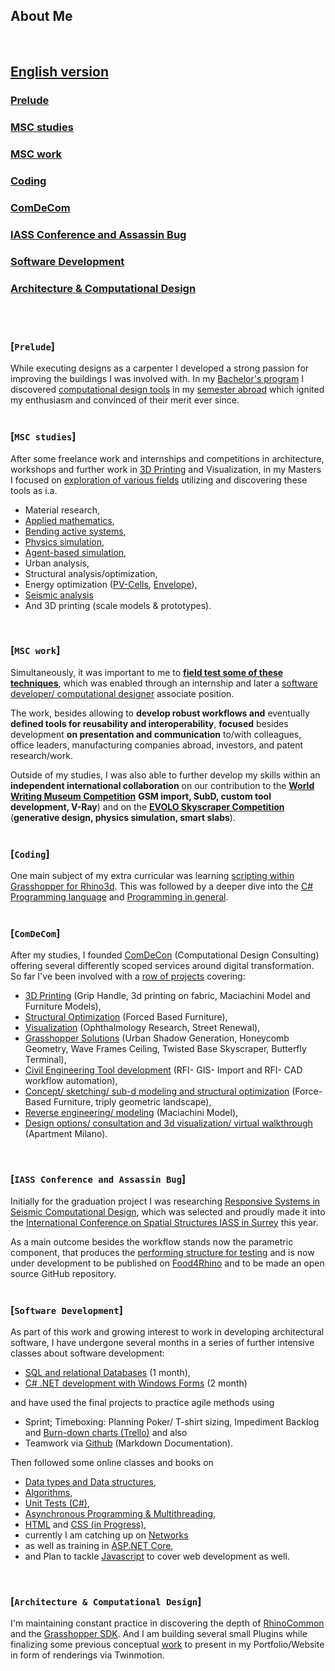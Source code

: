 <head><base href="https://www.w3.org/WAI/https://github.com/timsdesigns/About.git"></head>

## About Me
<br>

## [English version](https://timsdesigns.github.io/)  
### [Prelude](#prelude-1)
### [MSC studies](#msc-studies-1)
### [MSC work](#msc-work-1)
### [Coding](#coding-1)
### [ComDeCom](#comdecom-1)
### [IASS Conference and Assassin Bug](#iass-conference-and-assassin-bug)
### [Software Development](#software-development-1)
### [Architecture & Computational Design](#architecture--computational-design-1)  
<br/>
<br/>

### [`Prelude`]
<p></p>
While executing designs as a carpenter I developed a strong passion for improving the buildings I was involved with.  
In my <a href="https://issuu.com/home/published/portfolio_tim_fischer__en_">Bachelor's program</a> I discovered <a href="https://www.ciee.org/go-abroad/college-study-abroad/programs/germany/berlin/global-architecture-design#academics">computational design tools</a> in my <a href="https://www.archip.eu/">semester abroad</a> which ignited my enthusiasm and convinced of their merit ever since.
<br/>
<br/>

### [`MSC studies`]
<p></p>
After some freelance work and internships and competitions in architecture, workshops and further work in <a href="https://vimeo.com/manage/videos/153258593">3D Printing</a> and Visualization, in my Masters I focused on <a href="https://issuu.com/timfischer45/docs/grasshopper_polimi_p1-17_01">exploration of various fields</a> utilizing and discovering these tools as i.a.
<p></p>
<ul>
  <li> Material research,</li>
  <li> <a href="https://vimeo.com/219884392">Applied mathematics</a>,</li>
  <li> <a href="https://issuu.com/timfischer45/docs/extreme_living_-_functional_unit_-_">Bending active systems</a>,</li>
  <li> <a href="https://vimeo.com/226139359">Physics simulation</a>,</li>
  <li> <a href="https://vimeo.com/247093054">Agent-based simulation</a>, </li>
  <li> Urban analysis,</li>
  <li> Structural analysis/optimization,</li>
  <li> Energy optimization (<a href="https://vimeo.com/manage/videos/257005791">PV-Cells</a>, <a href="https://vimeo.com/manage/videos/257005791">Envelope</a>),</li>
  <li> <a href="https://www.youtube.com/watch?v=Zp45P_SOf4U">Seismic analysis</a></li>
  <li> And 3D printing (scale models & prototypes).</li>
</ul>
<br/>

### [`MSC work`]
<p></p>
Simultaneously, it was important to me to <a href="https://vimeo.com/236308356"><b>field test some of these techniques</b></a>, which was enabled through an internship and later a <a href="http://www.textilearchitecture.polimi.it/#research">software developer/ computational designer</a> associate position.
<p></p>
The work, besides allowing to <b>develop robust workflows and</b> eventually <b>defined tools for reusability and interoperability</b>, <b>focused</b> besides development <b>on presentation and communication</b> to/with colleagues, office leaders, manufacturing companies abroad, investors, and patent research/work.
<p></p>
Outside of my studies, I was also able to further develop my skills within an <b>independent international collaboration</b> on our contribution to the <a href="https://www.comdecon.com/world-writing-museum"><b>World Writing Museum Competition</b></a> <b>GSM import, SubD, custom tool development, V-Ray</b>) and on the <a href="https://www.evolo.us/category/competition/"><b>EVOLO Skyscraper Competition</b></a> (<b>generative design, physics simulation, smart slabs</b>).
<br/>
<br/>

### [`Coding`]
<p></p>
One main subject of my extra curricular was learning <a href="https://vimeo.com/247048808">scripting within Grasshopper for Rhino3d</a>.  
This was followed by a deeper dive into the <a href="https://www.oreilly.com/learning-paths/learning-path-c/9781491987186/">C# Programming language</a> and <a href="https://cs50.harvard.edu/college/2021/fall/weeks/0/">Programming in general</a>.
<br/>
<br/>

### [`ComDeCom`]
<p></p>
After my studies, I founded <a href="https://www.comdecon.com">ComDeCon</a> (Computational Design Consulting) offering several differently scoped services around digital transformation. So far I've been involved with a <a href="https://timsdesigns.wixsite.com/cdconsulting/allprojects">row of projects</a> covering:
<ul>
  <li> <a href="https://www.comdecon.com/productdesign">3D Printing</a> (Grip Handle, 3d printing on fabric, Maciachini Model and Furniture Models),</li>
  <li> <a href="https://www.comdecon.com/furniture">Structural Optimization</a> (Forced Based Furniture),</li>
  <li> <a href="https://www.comdecon.com/graphicdesign">Visualization</a> (Ophthalmology Research, Street Renewal),</li>
  <li> <a href="https://www.comdecon.com/urbandesign">Grasshopper Solutions</a> (Urban Shadow Generation, Honeycomb Geometry, Wave Frames Ceiling, Twisted Base Skyscraper, Butterfly Terminal),</li>
  <li> <a href="https://www.comdecon.com/infrastructuredesign">Civil Engineering Tool development</a> (RFI- GIS- Import and RFI- CAD workflow automation),</li>
  <li> <a href="https://vimeo.com/manage/videos/319545166">Concept/ sketching/ sub-d modeling and structural optimization</a> (Force-Based Furniture, triply geometric landscape),</li>
  <li> <a href="https://www.comdecon.com/allprojects">Reverse engineering/ modeling</a> (Maciachini Model),</li>
  <li> <a href="">Design options/ consultation and 3d visualization/ virtual walkthrough</a> (Apartment Milano).</li>
</ul>
<br/>

### [`IASS Conference and Assassin Bug`]
<p></p>
Initially for the graduation project I was researching <a href="https://www.livestreamevent.uk/iass2021/wp-content/uploads/sites/25/2021/08/975.pdf">Responsive Systems in Seismic Computational Design</a>, which was selected and proudly made it into the <a href="https://iass-structures.org/">International Conference on Spatial Structures IASS in Surrey</a> this year.  
<p></p>
As a main outcome besides the workflow stands now the parametric component, that produces the <a href="https://www.youtube.com/watch?v=Zp45P_SOf4U">performing structure for testing</a> and is now under development to be published on <a href="https://www.food4rhino.com">Food4Rhino</a> and to be made an open source GitHub repository.
<br/>
<br/>

### [`Software Development`]
<p></p>
As part of this work and growing interest to work in developing architectural software, I have undergone several months in a series of further intensive classes about software development:  <ul>
<li> <a href="https://www.alfatraining.de/gefoerderte-weiterbildung/berlinmitte/stadt/berlin-mitte/kurs/relationale-datenbanken-sql/N/0/0/kombi/relationale-datenbanken-sql/#pos1">SQL and relational Databases</a> (1 month),  
<li> <a href="https://www.alfatraining.de/gefoerderte-weiterbildung/berlinmitte/stadt/berlin-mitte/kurs/visual-cnet/N/0/0/kombi/c-entwickler-in/#pos1">C# .NET development with Windows Forms</a> (2 month)  
</ul><p></p>
and have used the final projects to practice agile methods using <ul>
<li> Sprint; Timeboxing: Planning Poker/ T-shirt sizing, Impediment Backlog and <a href="https://www.burndownfortrello.com/index.php#"> Burn-down charts (Trello)</a> and also
<li> Teamwork via <a href="https://github.com/Computational-Design-Consulting">Github</a> (Markdown Documentation).  
</ul><p></p>
Then followed some online classes and books on <ul>
<li> <a href="https://www.amazon.com/Computer-Science-Distilled-Computational-Problems/dp/0997316020">Data types and Data structures</a>,
<li> <a href="https://www.youtube.com/watch?v=fykrlqbV9wM&list=PL5UjM1xA8Bj8AjiTw2Aeb9yinE4-3j0PT&index=4">Algorithms</a>,
<li> <a href="https://www.youtube.com/watch?v=ub3P8c87cwk">Unit Tests (C#)</a>,
<li> <a href="https://www.youtube.com/watch?v=2moh18sh5p4&t=943s">Asynchronous Programming & Multithreading</a>,
<li> <a href="https://www.w3schools.com/html/default.asp">HTML</a> and <a href="https://www.w3schools.com/css/default.asp">CSS (in Progress)</a>,
<li> currently I am catching up on <a href="https://www.geeksforgeeks.org/computer-network-tutorials/?ref=lbp">Networks</a>
<li> as well as training in <a href="https://www.tutorialsteacher.com/core/first-aspnet-core-application) und [AZURE](https://www.youtube.com/watch?v=zIfxkub7CLY">ASP.NET Core</a>,
<li> and Plan to tackle <a href="https://www.tutorialsteacher.com/javascript">Javascript</a> to cover web development as well.  
</ul><br/>

### [`Architecture & Computational Design`]
<p></p>
I'm maintaining constant practice in discovering the depth of <a href="https://developer.rhino3d.com/api/rhinocommon">RhinoCommon</a> and the <a href="https://developer.rhino3d.com/api/grasshopper">Grasshopper SDK</a>. And I am building several small Plugins while finalizing some previous conceptual <a href="https://www.comdecon.com/expo-2020">work</a> to present in my Portfolio/Website in form of renderings via Twinmotion.  
